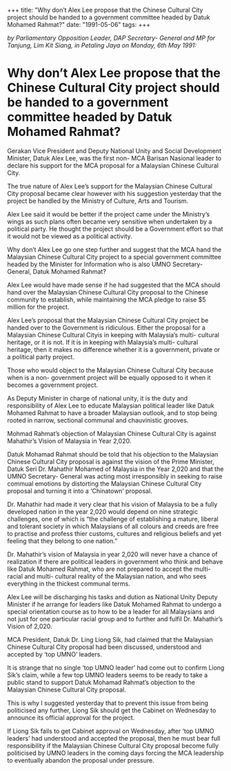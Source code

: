 +++ 
title: "Why don’t Alex Lee propose that the Chinese Cultural City project should be handed to a government committee headed by Datuk Mohamed Rahmat?"
date: "1991-05-06"
tags:
+++

_by Parliamentary Opposition Leader, DAP Secretary- General and MP for Tanjung, Lim Kit Siang, in Petaling Jaya on Monday, 6th May 1991:_

# Why don’t Alex Lee propose that the Chinese Cultural City project should be handed to a government committee headed by Datuk Mohamed Rahmat?

Gerakan Vice President and Deputy National Unity and Social Development Minister, Datuk Alex Lee, was the first non- MCA Barisan Nasional leader to declare his support for the MCA proposal for a Malaysian Chinese Cultural City.</u>

The true nature of Alex Lee’s support for the Malaysian Chinese Cultural City proposal became clear however with his suggestion yesterday that the project be handled by the Ministry of Culture, Arts and Tourism.

Alex Lee said it would be better if the project came under the Ministry’s wings as such plans often became very sensitive when undertaken by a political party. He thought the project should be a Government effort so that it would not be viewed as a political activity.

Why don’t Alex Lee go one step further and suggest that the MCA hand the Malaysian Chinese Cultural City project to a special government committee headed by the Minister for Information who is also UMNO Secretary- General, Datuk Mohamed Rahmat?

Alex Lee would have made sense if he had suggested that the MCA should hand over the Malaysian Chinese Cultural City proposal to the Chinese community to establish, while maintaining the MCA pledge to raise $5 million for the project.

Alex Lee’s proposal that the Malaysian Chinese Cultural City project be handed over to the Government is ridiculous. Either the proposal for a Malaysian Chinese Cultural Cityis in keeping with Malaysia’s multi- cultural heritage, or it is not. If it is in keeping with Malaysia’s multi- cultural heritage, then it makes no difference whether it is a government, private or a political party project.

Those who would object to the Malaysian Chinese Cultural City because when is a non- government project will be equally opposed to it when it becomes a government project.

As Deputy Minister in charge of national unity, it is the duty and responsibility of Alex Lee to educate Malaysian political leader like Datuk Mohamed Rahmat to have a broader Malaysian outlook, and to stop being rooted in narrow, sectional communal and chauvinistic grooves.

Mohmad Rahmat’s objection of Malaysian Chinese Cultural City is against Mahathir’s Vision of Malaysia in Year 2,020.

Datuk Mohamad Rahmat should be told that his objection to the Malaysian Chinese Cultural City proposal is against the vision of the Prime Minister, Datuk Seri Dr. Mahathir Mohamed of Malaysia in the Year 2,020 and that the UMNO Secretary- General was acting most irresponsibly in seeking to raise commual emotions by distorting the Malaysian Chinese Cultural City proposal and turning it into a ‘Chinatown’ proposal.

Dr. Mahathir had made it very clear that his vision of Malaysia to be a fully developed nation in the year 2,020 would depend on nine strategic challenges, one of which is “the challenge of establishing a mature, liberal and tolerant society in which Malaysians of all colours and creeds are free to practise and profess thier customs, cultures and religious beliefs and yet feeling that they belong to one nation.”

Dr. Mahathir’s vision of Malaysia in year 2,020 will never have a chance of realization if there are political leaders in government who think and behave like Datuk Mohamed Rahmat, who are not prepared to accept the multi- racial and multi- cultural reality of the Malaysian nation, and who sees everything in the thickest communal terms.

Alex Lee will be discharging his tasks and dution as National Unity Deputy Minister if he arrange for leaders like Datuk Mohamed Rahmat to undergo a special orientation course as to how to be a leader for all Malaysians and not just for one particular racial group and to further and fulfil Dr. Mahathir’s Vision of 2,020.

MCA President, Datuk Dr. Ling Liong Sik, had claimed that the Malaysian Chinese Cultural City proposal had been discussed, understood and accepted by ‘top UMNO’ leaders.

It is strange that no single ‘top UMNO leader’ had come out to confirm Liong Sik’s claim, while a few top UMNO leaders seems to be ready to take a public stand to support Datuk Mohamad Rahmat’s objection to the Malaysian Chinese Cultural City proposal.

This is why I suggested yesterday that to prevent this issue from being politicised any further, Liong Sik should get the Cabinet on Wednesday to announce its official approval for the project.

If Liong Sik fails to get Cabinet approval on Wednesday, after ‘top UMNO leaders’ had understood and accepted the proposal, then he must bear full responsibility if the Malaysian Chinese Cultural City proposal become fully politicised by UMNO leaders in the coming days forcing the MCA leadership to eventually abandon the proposal under pressure.
 
